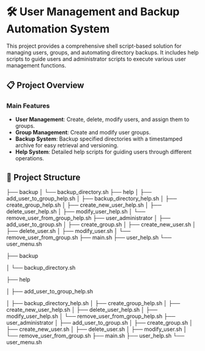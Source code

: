 # 🛠️ User Management and Backup Automation System

This project provides a comprehensive shell script-based solution for managing users, groups, and automating directory backups. It includes help scripts to guide users and administrator scripts to execute various user management functions.

## 📋 Project Overview

### Main Features

- **User Management**: Create, delete, modify users, and assign them to groups.
- **Group Management**: Create and modify user groups.
- **Backup System**: Backup specified directories with a timestamped archive for easy retrieval and versioning.
- **Help System**: Detailed help scripts for guiding users through different operations.

## 📂 Project Structure

├── backup │ └── backup_directory.sh ├── help │ ├── add_user_to_group_help.sh │ ├── backup_directory_help.sh │ ├── create_group_help.sh │ ├── create_new_user_help.sh │ ├── delete_user_help.sh │ ├── modify_user_help.sh │ └── remove_user_from_group_help.sh ├── user_administrator │ ├── add_user_to_group.sh │ ├── create_group.sh │ ├── create_new_user.sh │ ├── delete_user.sh │ ├── modify_user.sh │ └── remove_user_from_group.sh ├── main.sh ├── user_help.sh └── user_menu.sh

├── backup

│ └── backup_directory.sh

├── help

│ ├── add_user_to_group_help.sh

│ ├── backup_directory_help.sh
│ ├── create_group_help.sh
│ ├── create_new_user_help.sh
│ ├── delete_user_help.sh
│ ├── modify_user_help.sh
│ └── remove_user_from_group_help.sh
├── user_administrator
│ ├── add_user_to_group.sh
│ ├── create_group.sh
│ ├── create_new_user.sh
│ ├── delete_user.sh
│ ├── modify_user.sh
│ └── remove_user_from_group.sh
├── main.sh
├── user_help.sh
└── user_menu.sh

